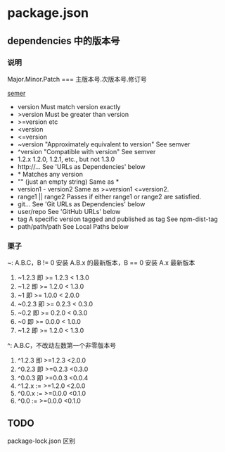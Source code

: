 # package.json

## dependencies 中的版本号

### 说明
Major.Minor.Patch === 主版本号.次版本号.修订号

[semer](https://docs.npmjs.com/misc/semver)
- version Must match version exactly
- \>version Must be greater than version
- \>=version etc
- <version
- <=version
- ~version "Approximately equivalent to version" See semver
- ^version "Compatible with version" See semver
- 1.2.x 1.2.0, 1.2.1, etc., but not 1.3.0
- http://... See 'URLs as Dependencies' below
- \* Matches any version
- "" (just an empty string) Same as *
- version1 - version2 Same as >=version1 <=version2.
- range1 || range2 Passes if either range1 or range2 are satisfied.
- git... See 'Git URLs as Dependencies' below
- user/repo See 'GitHub URLs' below
- tag A specific version tagged and published as tag See npm-dist-tag
- path/path/path See Local Paths below

### 栗子
~: A.B.C，B != 0 安装 A.B.x 的最新版本，B == 0 安装 A.x 最新版本
1. ~1.2.3 即 >= 1.2.3 < 1.3.0
2. ~1.2 即 >= 1.2.0 < 1.3.0
3. ~1 即 >= 1.0.0 < 2.0.0
4. ~0.2.3 即 >= 0.2.3 < 0.3.0
5. ~0.2 即 >= 0.2.0 < 0.3.0
6. ~0 即 >= 0.0.0 < 1.0.0
7. ~1.2 即 >= 1.2.0 < 1.3.0

^: A.B.C，不改动左数第一个非零版本号
1. ^1.2.3 即 >=1.2.3 <2.0.0
2. ^0.2.3 即 >=0.2.3 <0.3.0
3. ^0.0.3 即 >=0.0.3 <0.0.4
4. ^1.2.x := >=1.2.0 <2.0.0
5. ^0.0.x := >=0.0.0 <0.1.0
6. ^0.0 := >=0.0.0 <0.1.0

## TODO
package-lock.json 区别

